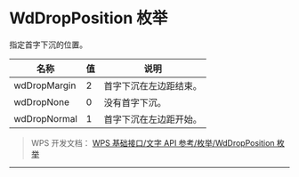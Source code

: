# WdDropPosition 枚举

指定首字下沉的位置。

| 名称         | 值  | 说明                   |
|--------------|-----|------------------------|
| wdDropMargin | 2   | 首字下沉在左边距结束。 |
| wdDropNone   | 0   | 没有首字下沉。         |
| wdDropNormal | 1   | 首字下沉在左边距开始。 |

> WPS 开发文档： [WPS 基础接口/文字 API 参考/枚举/WdDropPosition 枚举](https://qn.cache.wpscdn.cn/encs/doc/office_v19/topics/WPS%20%E5%9F%BA%E7%A1%80%E6%8E%A5%E5%8F%A3/%E6%96%87%E5%AD%97%20API%20%E5%8F%82%E8%80%83/%E6%9E%9A%E4%B8%BE/WdDropPosition%20%E6%9E%9A%E4%B8%BE.html)

------------------------------------------------------------------------
